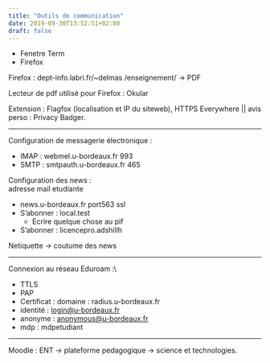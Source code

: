 ```yaml
---
title: "Outils de communication"
date: 2019-09-30T13:52:51+02:00
draft: false
---
```

+ Fenetre Term
+ Firefox

Firefox : dept-info.labri.fr/~delmas /enseignement/ → PDF

Lecteur de pdf utilisé pour Firefox : Okular

Extension : Flagfox (localisation et IP du siteweb), HTTPS Everywhere || avis perso : Privacy Badger.

___

Configuration de messagerie électronique :

+ IMAP : webmel.u-bordeaux.fr 993
+ SMTP : smtpauth.u-bordeaux.fr 465

Configuration des news :\
  adresse mail etudiante

+ news.u-bordeaux.fr port563 ssl
+ S’abonner : local.test
  + Ecrire quelque chose au pif
+ S’abonner : licencepro.adshillh

Netiquette → coutume des news

___

Connexion au réseau Eduroam :\
+ TTLS
+ PAP
+ Certificat : domaine : radius.u-bordeaux.fr
+ identité : login@u-bordeaux.fr
+ anonyme : anonymous@u-bordeaux.fr
+ mdp : mdpetudiant

___

Moodle : ENT → plateforme pedagogique → science et technologies.  
